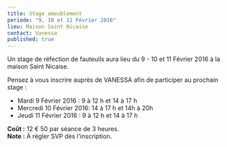 ```yaml
---
title: Stage ameublement
periode: "9, 10 et 11 Février 2016"
lieu: Maison Saint Nicaise
contact: Vanessa
published: true
---
```



Un stage de réfection de fauteuils aura lieu du 9 - 10 et 11 Février 2016 à la maison Saint Nicaise.

Pensez à vous inscrire auprès de VANESSA afin de participer au prochain stage : 

  * Mardi 9 Février 2016 : 9 à 12 h et 14 à 17 h
  * Mercredi 10 Février 2016: 14 à 17 h et 14h à 20h
  * Jeudi 11 Février 2016 : 9 à 12 h et 14 à 17 h

**Coût :** 12 € 50 par séance de 3 heures.  
**Note :**  À règler SVP dès l'inscription.

